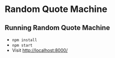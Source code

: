 # Random Quote Machine

## Running Random Quote Machine

- `npm install`
- `npm start`
- Visit [http://localhost:8000/](http://localhost:3000/)
